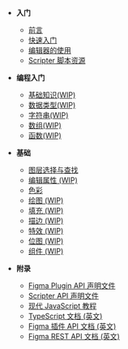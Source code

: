 - **入门**
    - [前言](content/foreword)
    - [快速入门](content/quick_start)
    - [编辑器的使用](content/editor)
    - [Scripter 脚本资源](content/scripts)

- **编程入门**
    - [基础知识(WIP)](content/base)
    - [数据类型(WIP)](content/data_type)
    - [字符串(WIP)](content/string)
    - [数组(WIP)](content/array)
    - [函数(WIP)](content/function)

- **基础**
    - [图层选择与查找](content/selection)
    - [编辑属性 (WIP)](content/editing_properties)
    - [色彩](content/color)
    - [绘图 (WIP)](content/drawing)
    - [填充 (WIP)](content/fill)
    - [描边 (WIP)](content/stroke)
    - [特效 (WIP)](content/effects)
    - [位图 (WIP)](content/image)
    - [组件 (WIP)](content/component)

- **附录**
    - [Figma Plugin API 声明文件](content/figma_api)
    - [Scripter API 声明文件](content/scripter_api)
    - [现代 JavaScript 教程](content/https://zh.javascript.info/)
    - [TypeScript 文档 (英文)](content/https://www.typescriptlang.org/docs/home.html)
    - [Figma 插件 API 文档 (英文)](content/https://www.figma.com/plugin-docs/api/api-overview/)
    - [Figma REST API 文档 (英文)](content/https://www.figma.com/developers/api)
